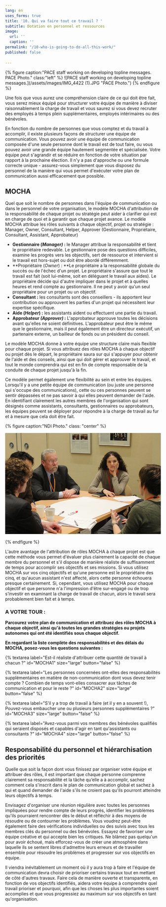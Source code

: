 ```yaml
---
lang: en
uses_forms: true
title: '10. Qui va faire tout ce travail ? '
subtitle: Dotation en personnel et ressources
image:
  url: ''
  caption: ''
permalink: "/10-who-is-going-to-do-all-this-work/"
published: false

---
```

{% figure caption:"PACE staff working on developing topline messages. PACE Photo." class:"left" %} ![PACE staff working on developing topline messages.](/assets/images/IMG_4422 (1).JPG "PACE Photo.") {% endfigure %}

Une fois que vous aurez une compréhension claire de ce qui doit être fait, vous serez mieux équipé pour structurer votre équipe de manière à diviser raisonnablement la charge de travail et vous saurez si vous devez recruter des employés à temps plein supplémentaires, employés intérimaires ou des bénévoles.

En fonction du nombre de personnes que vous comptez et du travail à accomplir, il existe plusieurs façons de structurer une équipe de communication. Vous pouvez avoir une équipe de communication composée d'une seule personne dont le travail est de tout faire, ou vous pouvez avoir une grande équipe hautement segmentée et spécialisée. Votre équipe peut s'agrandir et se réduire en fonction de votre situation par rapport à la prochaine élection. Il n'y a pas d'approche ou une formule correcte unique - assurez-vous simplement que vous disposez du personnel de la manière qui vous permet d'exécuter votre plan de communication aussi efficacement que possible.

## MOCHA

Quel que soit le nombre de personnes dans l'équipe de communication ou dans le personnel de votre organisation, le modèle MOCHA d'attribution de la responsabilité de chaque projet ou stratégie peut aider à clarifier qui est en charge de quoi et à garantir que chaque projet avance. Le modèle MOCHA attribue les rôles suivants à chaque objectif, projet ou stratégie : Manager, Owner, Consultant, Helper, Approver (Gestionnaire, Propriétaire, Consultant, Assistant, Approbateur)

* **Gestionnaire (_Manager)_ :** le Manager attribue la responsabilité et tient le propriétaire redevable. Le gestionnaire pose des questions difficiles, examine les progrès vers les objectifs, sert de ressource et intervient si le travail est hors-sujet ou doit être abordé différemment.
* **Propriétaire (_Owner_) : **Le propriétaire a la responsabilité globale du succès ou de l'échec d'un projet. Le propriétaire s'assure que tout le travail est fait (soit lui-même, soit en déléguant le travail aux aides). Le propriétaire décide qui d'autre impliquer dans le projet et à quelles heures et rend compte au gestionnaire. Il ne peut y avoir qu'un seul propriétaire pour un projet ou un objectif.
* **Consultant :** les consultants sont des conseillers - ils apportent leur contribution ou approuvent les parties d'un projet qui nécessitent leur expertise spécifique.
* **Aide (_Helper_) :** les assistants aident ou effectuent une partie du travail.
* **Approbateur _(Approver)_ :** L'approbateur approuve toutes les décisions avant qu'elles ne soient définitives. L'approbateur peut être le même que le gestionnaire, mais il peut également être un directeur exécutif, un partenaire externe, un bailleur de fonds ou un président du conseil.

Le modèle MOCHA donne à votre équipe une structure claire mais flexible pour chaque projet. Si vous attribuez des rôles MOCHA à chaque objectif ou projet dès le départ, le propriétaire saura sur qui s'appuyer pour obtenir de l'aide et des conseils, ainsi que qui doit gérer et approuver le travail, et tout le monde comprendra qui est en fin de compte responsable de la conduite de chaque projet jusqu'à la fin.

Ce modèle permet également une flexibilité au sein et entre les équipes. Lorsqu'il y a une petite équipe de communication (ou juste une personne qui s'occupe des communications), cette ou ces personnes peuvent se sentir dépassées et ne pas savoir à qui elles peuvent demander de l'aide. En identifiant clairement les autres membres de l'organisation qui sont désignés comme assistants, consultants, gestionnaires ou approbateurs, les équipes peuvent se déployer pour répondre à la charge de travail au fur et à mesure que cela doit être fait.

{% figure caption:"NDI Photo." class: "center" %}

![](/assets/images/NDI_smallgroup-1.jpg)

{% endfigure %}

L'autre avantage de l'attribution de rôles MOCHA à chaque projet est que cette méthode vous permet d'évaluer plus clairement la capacité de chaque membre du personnel et s'il dispose de manière réaliste de suffisamment de temps pour accomplir ses objectifs et ses missions. Si vous utilisez MOCHA sur vos cinq objectifs et qu'une personne est le propriétaire des cinq, et qu'aucun assistant n'est affecté, alors cette personne échouera presque certainement. Si, cependant, vous utilisez MOCHA pour chaque objectif et que personne n'a l'impression d'être sur-engagé ou de trop s’investir en examinant la charge de travail de chacun, alors le travail sera probablement bien fait et à temps.

### A VOTRE TOUR :

**Parcourez votre plan de communication et attribuez des rôles MOCHA à chaque objectif, ainsi qu'à toutes les grandes stratégies ou projets autonomes qui ont été identifiés sous chaque objectif.**

**En regardant la liste complète des responsabilités et des délais du MOCHA, posez-vous les questions suivantes :**

{% textarea label="Est-il réaliste d'attribuer cette quantité de travail à chacun ?" id="MOCHA1" size="large" button="false" %}

{% textarea label="Les personnes concernées ont-elles des responsabilités supplémentaires en matière de non-communication dont vous devez tenir compte ? Combien de temps vont-elles consacrer aux tâches de communication et pour le reste ?" id="MOCHA2" size="large" button="false" %}

{% textarea label="S'il y a trop de travail à faire (et il y en a souvent !), Pouvez-vous embaucher une ou plusieurs personnes supplémentaires ?" id="MOCHA3" size="large" button="false" %}

{% textarea label="Avez-vous parmi vos membres des bénévoles qualifiés qui seraient disposés et capables d'agir en tant qu'assistants ou consultants ?" id="MOCHA4" size="large" button="false" %}

## Responsabilité du personnel et hiérarchisation des priorités

Quelle que soit la façon dont vous finissez par organiser votre équipe et attribuer des rôles, il est important que chaque personne comprenne clairement sa responsabilité et la tâche qu’elle a à accomplir, sachez comment cela s'inscrit dans le plan de communication global et sachez à qui et quand demander de l'aide s'ils ne croient pas qu'ils pourront atteindre leurs objectifs à temps.

Envisagez d'organiser une réunion régulière avec toutes les personnes impliquées pour rendre compte de leurs progrès, identifier les problèmes qu'ils pourraient rencontrer dès le début et réfléchir à des moyens de résoudre ou de contourner les problèmes. Vous voudrez peut-être également faire des vérifications individuelles ou des suivis avec tous les membres clés du personnel ou des bénévoles. Essayez de favoriser une équipe créative et qui accepte bien les critiques. Ne blâmez pas quelqu'un pour avoir échoué, mais efforcez-vous de créer une atmosphère dans laquelle ils se sentent libres d'admettre leurs erreurs et de travailler ensemble pour résoudre les problèmes et progresser sur vos objectifs en équipe.

Il viendra inévitablement un moment où il y aura trop à faire et l'équipe de communication devra choisir de prioriser certains travaux tout en mettant de côté d'autres travaux. Faire cela de manière ouverte et transparente, en fonction de vos objectifs identifiés, aidera votre équipe à comprendre quel travail prioriser et pourquoi, afin que les choses les plus importantes soient accomplies et que vous progressiez au maximum sur vos objectifs en tant qu'organisation.